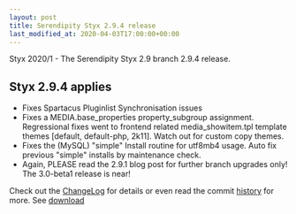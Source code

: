 ```yaml
---
layout: post
title: Serendipity Styx 2.9.4 release
last_modified_at: 2020-04-03T17:00:00+00:00
---
```


Styx 2020/1 - The Serendipity Styx 2.9 branch 2.9.4 release.

## Styx 2.9.4 applies

  - Fixes Spartacus Pluginlist Synchronisation issues
  - Fixes a MEDIA.base_properties property_subgroup assignment. Regressional fixes went to frontend related media_showitem.tpl template themes [default, default-php, 2k11]. Watch out for custom copy themes.
  - Fixes the (MySQL) "simple" Install routine for utf8mb4 usage. Auto fix previous "simple" installs by maintenance check.
  - Again, PLEASE read the 2.9.1 blog post for further branch upgrades only! The 3.0-beta1 release is near!

Check out the [ChangeLog](https://github.com/ophian/styx/blob/2.9.4/docs/NEWS) for details or even read the commit [history](https://github.com/ophian/styx/commits/2.9.4) for more. See [download](https://github.com/ophian/styx/releases/tag/2.9.4)
